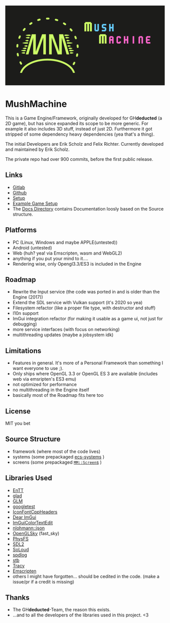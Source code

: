 ![mm](res/mm_card.png)

# MushMachine
This is a Game Engine/Framework, originally developed for GH**deducted** (a 2D game), but has since expanded its scope to be more generic. For example it also includes 3D stuff, instead of just 2D. Furthermore it got stripped of some dependency heavy dependencies (yea that's a thing).

The initial Developers are Erik Scholz and Felix Richter.
Currently developed and maintained by Erik Scholz.

The private repo had over 900 commits, before the first public release.

## Links
- [Gitlab](https://gitlab.com/MadeOfJelly/MushMachine)
- [Github](https://github.com/MadeOfJelly/MushMachine)
- [Setup](docs/setup.md)
- [Example Game Setup](docs/basic_game.md)
- The [Docs Directory](docs/) contains Documentation loosly based on the Source structure.

## Platforms
- PC (Linux, Windows and maybe APPLE(untested))
- Android (untested)
- Web (huh? yea! via Emscripten, wasm and WebGL2)
- anything if you put your mind to it....
- Rendering wise, only Opengl3.3/ES3 is included in the Engine

## Roadmap
- Rewrite the Input service (the code was ported in and is older than the Engine (2017))
- Extend the SDL service with Vulkan support (it's 2020 so yea)
- Filesystem refactor (like a proper file type, with destructor and stuff)
- l10n support
- ImGui integration refactor (for making it usable as a game ui, not just for debugging)
- more service interfaces (with focus on networking)
- multithreading updates (maybe a jobsystem idk)

## Limitations
- Features in general. It's more of a Personal Framework than something I want everyone to use ;).
- Only ships where OpenGL 3.3 or OpenGL ES 3 are available (includes web via emsripten's ES3 emu)
- not optimized for performance
- no multithreading in the Engine itself
- basically most of the Roadmap fits here too

## License

MIT you bet

## Source Structure

- framework (where most of the code lives)
- systems (some prepackaged [ecs-systems](docs/terminology.md) )
- screens (some prepackaged [`MM::Screen`s](docs/terminology.md) )

## Libraries Used
- [EnTT](https://github.com/skypjack/entt)
- [glad](https://github.com/Dav1dde/glad)
- [GLM](https://github.com/g-truc/glm)
- [googletest](https://github.com/google/googletest)
- [IconFontCppHeaders](https://github.com/juliettef/IconFontCppHeaders)
- [Dear ImGui](https://github.com/ocornut/imgui)
- [ImGuiColorTextEdit](https://github.com/BalazsJako/ImGuiColorTextEdit)
- [nlohmann::json](https://github.com/nlohmann/json)
- [OpenGLSky](https://github.com/shff/opengl_sky) (fast_sky)
- [PhysFS](https://icculus.org/physfs/)
- [SDL2](https://www.libsdl.org/)
- [SoLoud](https://sol.gfxile.net/soloud/)
- [spdlog](https://github.com/gabime/spdlog)
- [stb](https://github.com/nothings/stb)
- [Tracy](https://github.com/wolfpld/tracy)
- [Emscripten](https://emscripten.org/)
- others I might have forgotten... should be cedited in the code. (make a issue/pr if a credit is missing)

## Thanks
- The GH**deducted**-Team, the reason this exists.
- ...and to all the developers of the libraries used in this project. <3


